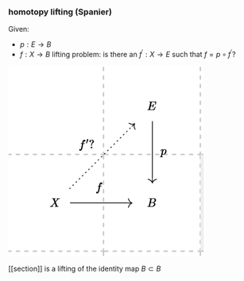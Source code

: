 ### homotopy lifting (Spanier)

Given:
- $p: E \rightarrow B$
- $f: X \rightarrow B$ 
  lifting problem: is there an $f^{\prime}:X \rightarrow E$ such that $f=p\circ f^{\prime}$?

![](figures\lifting.png)

[[section]] is a lifting of the identity map $B \subset B$ 